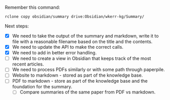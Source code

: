 

Remember this command:

```
rclone copy obsidian/summary drive:Obsidian/wkerr-kg/Summary/
```

Next steps:

- [x] We need to take the output of the summary and markdown, write it to file with a reasonable filename based on the title and the contents.
- [x] We need to update the API to make the correct calls.
- [x] We need to add in better error handling.
- [ ] We need to create a view in Obsidian that keeps track of the most recent articles.
- [ ] We need to process PDFs similarly or with some path through paperpile.
- [ ] Website to markdown - stored as part of the knowledge base.
- [ ] PDF to markdown - store as part of the knowledge base and the foundation for the summary.
  - [ ] Compare summaries of the same paper from PDF vs markdown.

